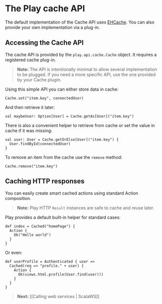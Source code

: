 # The Play cache API

The default implementation of the Cache API uses [EHCache](http://ehcache.org/). You can also provide your own implementation via a plug-in.

## Accessing the Cache API

The cache API is provided by the `play.api.cache.Cache` object. It requires a registered cache plug-in.

> **Note:** The API is intentionally minimal to allow several implementation to be plugged. If you need a more specific API, use the one provided by your Cache plugin.

Using this simple API you can either store data in cache:

```
Cache.set("item.key", connectedUser)
```

And then retrieve it later:

```
val maybeUser: Option[User] = Cache.getAs[User]("item.key")
```

There is also a convenient helper to retrieve from cache or set the value in cache if it was missing:

```
val user: User = Cache.getOrElse[User]("item.key") {
  User.findById(connectedUser)
}
```

To remove an item from the cache use the `remove` method:

```
Cache.remove("item.key")
```

## Caching HTTP responses

You can easily create smart cached actions using standard Action composition. 

> **Note:** Play HTTP `Result` instances are safe to cache and reuse later.

Play provides a default built-in helper for standard cases:

```
def index = Cached("homePage") {
  Action {
    Ok("Hello world")
  }
}
```

Or even:

```
def userProfile = Authenticated { user =>
  Cached(req => "profile." + user) {      
    Action { 
      Ok(views.html.profile(User.find(user)))
    }   
  }
}
```

> **Next:** [[Calling web services | ScalaWS]]
